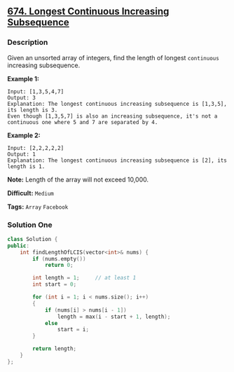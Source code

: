 ## [674. Longest Continuous Increasing Subsequence](https://leetcode.com/problems/longest-continuous-increasing-subsequence/description/)

### Description

Given an unsorted array of integers, find the length of longest `continuous` increasing subsequence.

**Example 1:**

```
Input: [1,3,5,4,7]
Output: 3
Explanation: The longest continuous increasing subsequence is [1,3,5], its length is 3.
Even though [1,3,5,7] is also an increasing subsequence, it's not a continuous one where 5 and 7 are separated by 4.
```

**Example 2:**

```
Input: [2,2,2,2,2]
Output: 1
Explanation: The longest continuous increasing subsequence is [2], its length is 1.
```

**Note:** Length of the array will not exceed 10,000.

**Difficult:** `Medium`

**Tags:** `Array` `Facebook`

### Solution One

```c++
class Solution {
public:
    int findLengthOfLCIS(vector<int>& nums) {
        if (nums.empty())
            return 0;

        int length = 1;     // at least 1
        int start = 0;

        for (int i = 1; i < nums.size(); i++)
        {
            if (nums[i] > nums[i - 1])
                length = max(i - start + 1, length);
            else
                start = i;
        }

        return length;
    }
};
```
